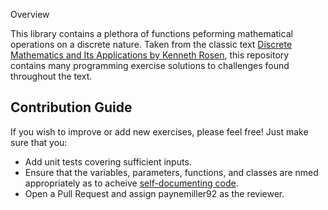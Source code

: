 <p align="center>
# Discrete Mathematics

<img src=https://upload.wikimedia.org/wikipedia/commons/5/57/6n-graf.png />

</p>


## Overview

This library contains a plethora of functions peforming mathematical operations on a discrete nature. Taken from the classic text [Discrete Mathematics and Its Applications by Kenneth Rosen](https://www.amazon.com/Discrete-Mathematics-Applications-Kenneth-Rosen-dp-125967651X/dp/125967651X/ref=dp_ob_image_bk), this repository contains many programming exercise solutions to challenges found throughout the text.

## Contribution Guide

If you wish to improve or add new exercises, please feel free! Just make sure that you:

-  Add unit tests covering sufficient inputs.
-  Ensure that the variables, parameters, functions, and classes are nmed appropriately as to acheive [self-documenting code](https://en.wikipedia.org/wiki/Self-documenting_code#:~:text=Self%2Ddocumenting%20code%20is%20ostensibly,symbol's%20meaning%2C%20such%20as%20article.&text=The%20code%20must%20also%20have,easily%20understand%20the%20algorithm%20used.).
-  Open a Pull Request and assign paynemiller92 as the reviewer.  